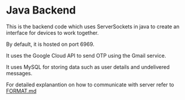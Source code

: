 # Java Backend

This is the backend code which uses ServerSockets in java to create an interface for devices to work together.

By default, it is hosted on port 6969.

It uses the Google Cloud API to send OTP using the Gmail service.

It uses MySQL for storing data such as user details and undelivered messages.

For detailed explanantion on how to communicate with server refer to [FORMAT.md](../FORMAT.md)
